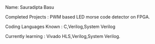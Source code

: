 Name: Sauradipta Basu

Completed Projects : PWM based LED morse code detector on FPGA.

Coding Languages Known : C,Verilog,System Verilog

Currently learning : Vivado HLS,Verilog,System Verilog. 
